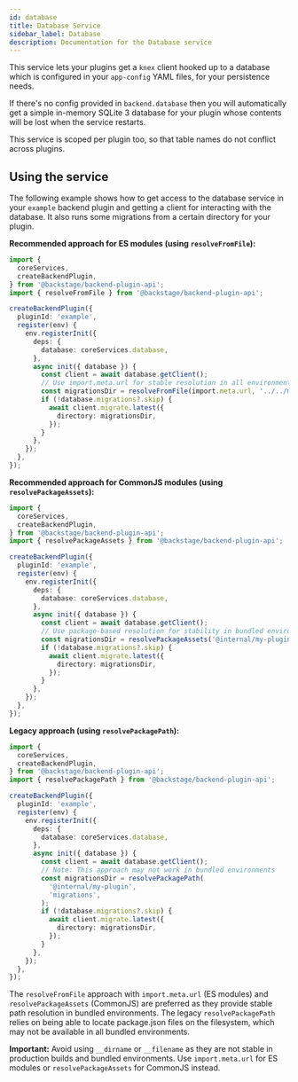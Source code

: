 ```yaml
---
id: database
title: Database Service
sidebar_label: Database
description: Documentation for the Database service
---
```


This service lets your plugins get a `knex` client hooked up to a database which is configured in your `app-config` YAML files, for your persistence needs.

If there's no config provided in `backend.database` then you will automatically get a simple in-memory SQLite 3 database for your plugin whose contents will be lost when the service restarts.

This service is scoped per plugin too, so that table names do not conflict across plugins.

## Using the service

The following example shows how to get access to the database service in your `example` backend plugin and getting a client for interacting with the database. It also runs some migrations from a certain directory for your plugin.

**Recommended approach for ES modules (using `resolveFromFile`):**

```ts
import {
  coreServices,
  createBackendPlugin,
} from '@backstage/backend-plugin-api';
import { resolveFromFile } from '@backstage/backend-plugin-api';

createBackendPlugin({
  pluginId: 'example',
  register(env) {
    env.registerInit({
      deps: {
        database: coreServices.database,
      },
      async init({ database }) {
        const client = await database.getClient();
        // Use import.meta.url for stable resolution in all environments
        const migrationsDir = resolveFromFile(import.meta.url, '../../migrations');
        if (!database.migrations?.skip) {
          await client.migrate.latest({
            directory: migrationsDir,
          });
        }
      },
    });
  },
});
```

**Recommended approach for CommonJS modules (using `resolvePackageAssets`):**

```ts
import {
  coreServices,
  createBackendPlugin,
} from '@backstage/backend-plugin-api';
import { resolvePackageAssets } from '@backstage/backend-plugin-api';

createBackendPlugin({
  pluginId: 'example',
  register(env) {
    env.registerInit({
      deps: {
        database: coreServices.database,
      },
      async init({ database }) {
        const client = await database.getClient();
        // Use package-based resolution for stability in bundled environments
        const migrationsDir = resolvePackageAssets('@internal/my-plugin', 'migrations');
        if (!database.migrations?.skip) {
          await client.migrate.latest({
            directory: migrationsDir,
          });
        }
      },
    });
  },
});
```

**Legacy approach (using `resolvePackagePath`):**

```ts
import {
  coreServices,
  createBackendPlugin,
} from '@backstage/backend-plugin-api';
import { resolvePackagePath } from '@backstage/backend-plugin-api';

createBackendPlugin({
  pluginId: 'example',
  register(env) {
    env.registerInit({
      deps: {
        database: coreServices.database,
      },
      async init({ database }) {
        const client = await database.getClient();
        // Note: This approach may not work in bundled environments
        const migrationsDir = resolvePackagePath(
          '@internal/my-plugin',
          'migrations',
        );
        if (!database.migrations?.skip) {
          await client.migrate.latest({
            directory: migrationsDir,
          });
        }
      },
    });
  },
});
```

The `resolveFromFile` approach with `import.meta.url` (ES modules) and `resolvePackageAssets` (CommonJS) are preferred as they provide stable path resolution in bundled environments. The legacy `resolvePackagePath` relies on being able to locate package.json files on the filesystem, which may not be available in all bundled environments.

**Important:** Avoid using `__dirname` or `__filename` as they are not stable in production builds and bundled environments. Use `import.meta.url` for ES modules or `resolvePackageAssets` for CommonJS instead.
